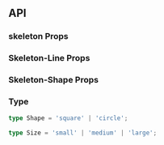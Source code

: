 ## API

### skeleton Props

<field-table :data="skeletonProps"/>

### Skeleton-Line Props

<field-table :data="skeletonLineProps"/>

### Skeleton-Shape Props

<field-table :data="skeletonShapeProps"/>

### Type

```typescript
type Shape = 'square' | 'circle';

type Size = 'small' | 'medium' | 'large';
```

<script setup>
import { ref } from 'vue';

const skeletonProps = ref([
  {
    name: 'loading',
    desc: '是否展示骨架屏（加载中状态）',
    type: 'boolean',
    value: 'true',
  },
  {
    name: 'animation',
    desc: '是否开启骨架屏动画',
    type: 'boolean',
    value: 'false',
  },
]);

const skeletonLineProps = ref([
  {
    name: 'rows',
    desc: '展示的行数',
    type: 'number',
    value: '1',
  },
  {
    name: 'widths',
    desc: '线型骨架的宽度',
    type: 'Array<number | string>',
    value: '[]',
  },
  {
    name: 'line-height',
    desc: '线型骨架的行高',
    type: 'number',
    value: '20',
  },
  {
    name: 'line-spacing',
    desc: '线型骨架的行间距',
    type: 'number',
    value: '15',
  },
]);

const skeletonShapeProps = ref([
  {
    name: 'shape',
    desc: '图形骨架的形状',
    type: "Shape",
    value: "'square'",
  },
  {
    name: 'size',
    desc: '图形骨架的大小',
    type: "Size",
    value: "'medium'",
  },
]);
</script>
